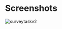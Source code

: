 # Screenshots

![surveytaskv2](https://github.com/HuseynGPT/WinForm-Survey-Task-V2/assets/131697602/ebf0d61b-4347-4e47-8494-6d73f7cf86fc)
